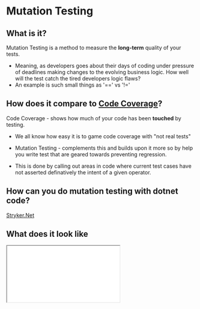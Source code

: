 # Mutation Testing

## What is it?
Mutation Testing is a method to measure the <b>long-term</b> quality of your tests.
- Meaning, as developers goes about their days of coding under pressure of deadlines making changes to the evolving business logic.  How well will the test catch the tired developers logic flaws?
- An example is such small things as '==' vs '!='

## How does it compare to <u>Code Coverage</u>?
Code Coverage - shows how much of your code has been <b>touched</b> by testing.
- We all know how easy it is to game code coverage with "not real tests"

 - Mutation Testing - complements this and builds upon it more so by help you write test that are geared towards preventing regression.
- This is done by calling out areas in code where current test cases have not asserted definatively the intent of a given operator.

## How can you do mutation testing with dotnet code?
[Stryker.Net](https://stryker-mutator.io/docs/stryker-net/Introduction/)

## What does it look like
<iframe src="./media/strykernet-example-mutation-report.html" title="Strykernet Mutation Report"></iframe>